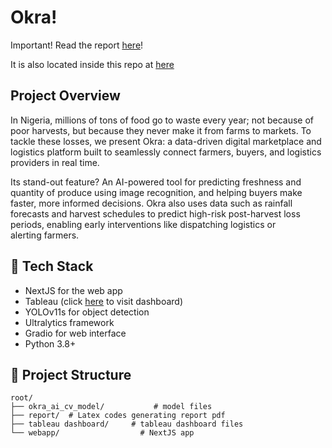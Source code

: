 # Okra!

Important! Read the report [here](https://drive.google.com/file/d/14WOQT_5DZgLMT4Ebd3yOAIp8oQwYzbdG/view?usp=sharing)!

It is also located inside this repo at [here](https://github.com/JoshuaOlubori/Okra/blob/main/report/OkraMain.pdf)

## Project Overview
In Nigeria, millions of tons of food go to waste every year; not because of poor harvests, but because they never make it from farms to markets. To tackle these losses, we present Okra: a data-driven digital marketplace and logistics platform built to seamlessly connect farmers, buyers, and logistics providers in real time.  

Its stand-out feature? An AI-powered tool for predicting freshness and quantity of produce using image recognition, and helping buyers make faster, more informed decisions. Okra also uses data such as rainfall forecasts and harvest schedules to predict high-risk post-harvest loss periods, enabling early interventions like dispatching logistics or alerting farmers.

## 🔧 Tech Stack
- NextJS for the web app
- Tableau (click [here](https://public.tableau.com/views/PostHarvestLossinNigeria/Dashboard?:language=en-US&publish=yes&:sid=&:redirect=auth&:display_count=n&:origin=viz_share_link) to visit dashboard)
- YOLOv11s for object detection
- Ultralytics framework
- Gradio for web interface
- Python 3.8+

## 📁 Project Structure

```
root/
├── okra_ai_cv_model/           # model files
├── report/  # Latex codes generating report pdf
├── tableau dashboard/     # tableau dashboard files
└── webapp/                  # NextJS app
```

